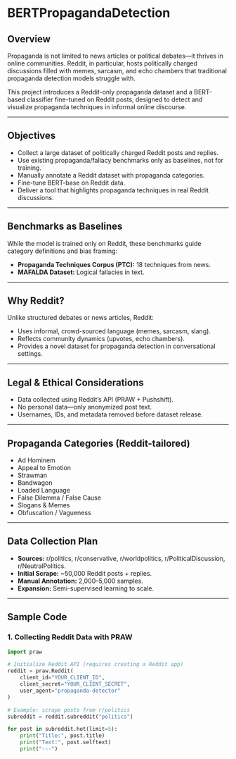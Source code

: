 # BERTPropagandaDetection

## Overview
Propaganda is not limited to news articles or political debates—it thrives in online communities. Reddit, in particular, hosts politically charged discussions filled with memes, sarcasm, and echo chambers that traditional propaganda detection models struggle with.

This project introduces a Reddit-only propaganda dataset and a BERT-based classifier fine-tuned on Reddit posts, designed to detect and visualize propaganda techniques in informal online discourse.

---

## Objectives
- Collect a large dataset of politically charged Reddit posts and replies.  
- Use existing propaganda/fallacy benchmarks only as baselines, not for training.  
- Manually annotate a Reddit dataset with propaganda categories.  
- Fine-tune BERT-base on Reddit data.  
- Deliver a tool that highlights propaganda techniques in real Reddit discussions.  

---

## Benchmarks as Baselines
While the model is trained only on Reddit, these benchmarks guide category definitions and bias framing:

- **Propaganda Techniques Corpus (PTC):** 18 techniques from news.  
- **MAFALDA Dataset:** Logical fallacies in text.  

---

## Why Reddit?
Unlike structured debates or news articles, Reddit:
- Uses informal, crowd-sourced language (memes, sarcasm, slang).  
- Reflects community dynamics (upvotes, echo chambers).  
- Provides a novel dataset for propaganda detection in conversational settings.  

---

## Legal & Ethical Considerations
- Data collected using Reddit’s API (PRAW + Pushshift).  
- No personal data—only anonymized post text.  
- Usernames, IDs, and metadata removed before dataset release.  

---

## Propaganda Categories (Reddit-tailored)
- Ad Hominem  
- Appeal to Emotion  
- Strawman  
- Bandwagon  
- Loaded Language  
- False Dilemma / False Cause  
- Slogans & Memes  
- Obfuscation / Vagueness  

---

## Data Collection Plan
- **Sources:** r/politics, r/conservative, r/worldpolitics, r/PoliticalDiscussion, r/NeutralPolitics.  
- **Initial Scrape:** ~50,000 Reddit posts + replies.  
- **Manual Annotation:** 2,000–5,000 samples.  
- **Expansion:** Semi-supervised learning to scale.  

---

## Sample Code

### 1. Collecting Reddit Data with PRAW
```python
import praw

# Initialize Reddit API (requires creating a Reddit app)
reddit = praw.Reddit(
    client_id="YOUR_CLIENT_ID",
    client_secret="YOUR_CLIENT_SECRET",
    user_agent="propaganda-detector"
)

# Example: scrape posts from r/politics
subreddit = reddit.subreddit("politics")

for post in subreddit.hot(limit=5):
    print("Title:", post.title)
    print("Text:", post.selftext)
    print("---")
